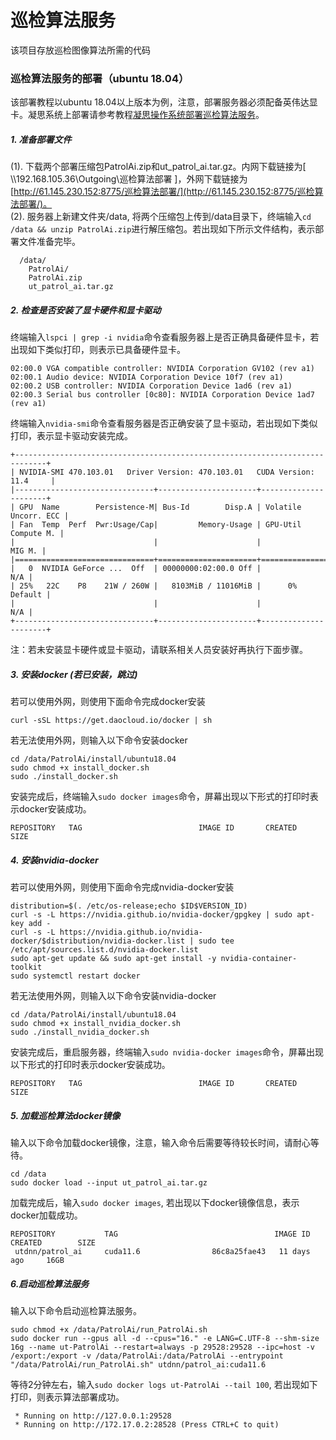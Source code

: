 # 巡检算法服务
该项目存放巡检图像算法所需的代码

### 巡检算法服务的部署（ubuntu 18.04）
该部署教程以ubuntu 18.04以上版本为例，注意，部署服务器必须配备英伟达显卡。凝思系统上部署请参考教程[凝思操作系统部署巡检算法服务](https://git.utapp.cn/yuanhui/patrol_ai/-/wikis/巡视算法部署文档(凝思))。
##### 1. 准备部署文件
(1). 下载两个部署压缩包PatrolAi.zip和ut_patrol_ai.tar.gz。内网下载链接为[ \\\192.168.105.36\Outgoing\巡检算法部署 ]，外网下载链接为[http://61.145.230.152:8775/巡检算法部署/](http://61.145.230.152:8775/巡检算法部署/)。  
(2). 服务器上新建文件夹/data, 将两个压缩包上传到/data目录下，终端输入```cd /data && unzip PatrolAi.zip```进行解压缩包。若出现如下所示文件结构，表示部署文件准备完毕。
```
  /data/
    PatrolAi/
    PatrolAi.zip
    ut_patrol_ai.tar.gz
```
##### 2. 检查是否安装了显卡硬件和显卡驱动
终端输入```lspci | grep -i nvidia```命令查看服务器上是否正确具备硬件显卡，若出现如下类似打印，则表示已具备硬件显卡。
```
02:00.0 VGA compatible controller: NVIDIA Corporation GV102 (rev a1)
02:00.1 Audio device: NVIDIA Corporation Device 10f7 (rev a1)
02:00.2 USB controller: NVIDIA Corporation Device 1ad6 (rev a1)
02:00.3 Serial bus controller [0c80]: NVIDIA Corporation Device 1ad7 (rev a1)
```
终端输入```nvidia-smi```命令查看服务器是否正确安装了显卡驱动，若出现如下类似打印，表示显卡驱动安装完成。
```
+-----------------------------------------------------------------------------+
| NVIDIA-SMI 470.103.01   Driver Version: 470.103.01   CUDA Version: 11.4     |
|-------------------------------+----------------------+----------------------+
| GPU  Name        Persistence-M| Bus-Id        Disp.A | Volatile Uncorr. ECC |
| Fan  Temp  Perf  Pwr:Usage/Cap|         Memory-Usage | GPU-Util  Compute M. |
|                               |                      |               MIG M. |
|===============================+======================+======================|
|   0  NVIDIA GeForce ...  Off  | 00000000:02:00.0 Off |                  N/A |
| 25%   22C    P8    21W / 260W |   8103MiB / 11016MiB |      0%      Default |
|                               |                      |                  N/A |
+-------------------------------+----------------------+----------------------+
```
注：若未安装显卡硬件或显卡驱动，请联系相关人员安装好再执行下面步骤。
##### 3. 安装docker (若已安装，跳过)
若可以使用外网，则使用下面命令完成docker安装
```
curl -sSL https://get.daocloud.io/docker | sh
```
若无法使用外网，则输入以下命令安装docker
```
cd /data/PatrolAi/install/ubuntu18.04
sudo chmod +x install_docker.sh
sudo ./install_docker.sh
```
安装完成后，终端输入```sudo docker images```命令，屏幕出现以下形式的打印时表示docker安装成功。
```
REPOSITORY   TAG                          IMAGE ID       CREATED       SIZE
```
##### 4. 安装nvidia-docker
若可以使用外网，则使用下面命令完成nvidia-docker安装
```
distribution=$(. /etc/os-release;echo $ID$VERSION_ID)
curl -s -L https://nvidia.github.io/nvidia-docker/gpgkey | sudo apt-key add -
curl -s -L https://nvidia.github.io/nvidia-docker/$distribution/nvidia-docker.list | sudo tee /etc/apt/sources.list.d/nvidia-docker.list
sudo apt-get update && sudo apt-get install -y nvidia-container-toolkit
sudo systemctl restart docker
```
若无法使用外网，则输入以下命令安装nvidia-docker
```
cd /data/PatrolAi/install/ubuntu18.04
sudo chmod +x install_nvidia_docker.sh
sudo ./install_nvidia_docker.sh
```
安装完成后，重启服务器，终端输入```sudo nvidia-docker images```命令，屏幕出现以下形式的打印时表示docker安装成功。
```
REPOSITORY   TAG                          IMAGE ID       CREATED       SIZE
```
##### 5. 加载巡检算法docker镜像
输入以下命令加载docker镜像，注意，输入命令后需要等待较长时间，请耐心等待。
```
cd /data
sudo docker load --input ut_patrol_ai.tar.gz
```
加载完成后，输入```sudo docker images```, 若出现以下docker镜像信息，表示docker加载成功。
```
REPOSITORY           TAG                                   IMAGE ID       CREATED        SIZE
 utdnn/patrol_ai     cuda11.6                86c8a25fae43   11 days ago     16GB
```
##### 6.启动巡检算法服务
输入以下命令启动巡检算法服务。
```
sudo chmod +x /data/PatrolAi/run_PatrolAi.sh
sudo docker run --gpus all -d --cpus="16." -e LANG=C.UTF-8 --shm-size 16g --name ut-PatrolAi --restart=always -p 29528:29528 --ipc=host -v /export:/export -v /data/PatrolAi:/data/PatrolAi --entrypoint "/data/PatrolAi/run_PatrolAi.sh" utdnn/patrol_ai:cuda11.6
```
等待2分钟左右，输入```sudo docker logs ut-PatrolAi --tail 100```, 若出现如下打印，则表示算法部署成功。
```
 * Running on http://127.0.0.1:29528
 * Running on http://172.17.0.2:28528 (Press CTRL+C to quit)
```
